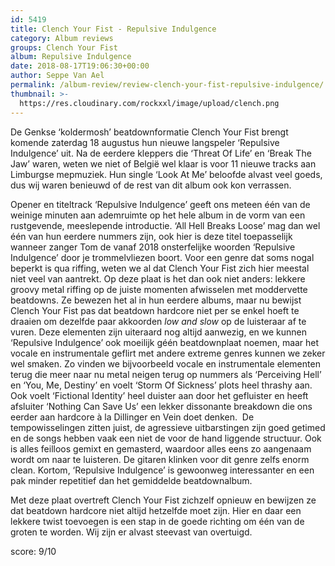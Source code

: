 ```yaml
---
id: 5419
title: Clench Your Fist - Repulsive Indulgence
category: Album reviews
groups: Clench Your Fist
album: Repulsive Indulgence
date: 2018-08-17T19:06:30+00:00
author: Seppe Van Ael
permalink: /album-review/review-clench-your-fist-repulsive-indulgence/
thumbnail: >-
  https://res.cloudinary.com/rockxxl/image/upload/clench.png
---
```

De Genkse ‘koldermosh’ beatdownformatie Clench Your Fist brengt komende zaterdag 18 augustus hun nieuwe langspeler ‘Repulsive Indulgence’ uit. Na de eerdere kleppers die ‘Threat Of Life’ en ‘Break The Jaw’ waren, weten we niet of België wel klaar is voor 11 nieuwe tracks aan Limburgse mepmuziek. Hun single ‘Look At Me’ beloofde alvast veel goeds, dus wij waren benieuwd of de rest van dit album ook kon verrassen.

Opener en titeltrack ‘Repulsive Indulgence’ geeft ons meteen één van de weinige minuten aan ademruimte op het hele album in de vorm van een rustgevende, meeslepende introductie. ‘All Hell Breaks Loose’ mag dan wel één van hun eerdere nummers zijn, ook hier is deze titel toepasselijk wanneer zanger Tom de vanaf 2018 onsterfelijke woorden ‘Repulsive Indulgence’ door je trommelvliezen boort. Voor een genre dat soms nogal beperkt is qua riffing, weten we al dat Clench Your Fist zich hier meestal niet veel van aantrekt. Op deze plaat is het dan ook niet anders: lekkere groovy metal riffing op de juiste momenten afwisselen met moddervette beatdowns. Ze bewezen het al in hun eerdere albums, maar nu bewijst Clench Your Fist pas dat beatdown hardcore niet per se enkel hoeft te draaien om dezelfde paar akkoorden _low and slow_ op de luisteraar af te vuren. Deze elementen zijn uiteraard nog altijd aanwezig, en we kunnen ‘Repulsive Indulgence’ ook moeilijk géén beatdownplaat noemen, maar het vocale en instrumentale geflirt met andere extreme genres kunnen we zeker wel smaken. Zo vinden we bijvoorbeeld vocale en instrumentale elementen terug die meer naar nu metal neigen terug op nummers als ‘Perceiving Hell’ en ‘You, Me, Destiny’ en voelt ‘Storm Of Sickness’ plots heel thrashy aan. Ook voelt ‘Fictional Identity’ heel duister aan door het gefluister en heeft afsluiter ‘Nothing Can Save Us’ een lekker dissonante breakdown die ons eerder aan hardcore à la Dillinger en Vein doet denken.  De tempowisselingen zitten juist, de agressieve uitbarstingen zijn goed getimed en de songs hebben vaak een niet de voor de hand liggende structuur. Ook is alles feilloos gemixt en gemasterd, waardoor alles eens zo aangenaam wordt om naar te luisteren. De gitaren klinken voor dit genre zelfs enorm clean. Kortom, ‘Repulsive Indulgence’ is gewoonweg interessanter en een pak minder repetitief dan het gemiddelde beatdownalbum.

Met deze plaat overtreft Clench Your Fist zichzelf opnieuw en bewijzen ze dat beatdown hardcore niet altijd hetzelfde moet zijn. Hier en daar een lekkere twist toevoegen is een stap in de goede richting om één van de groten te worden. Wij zijn er alvast steevast van overtuigd.

score: 9/10
